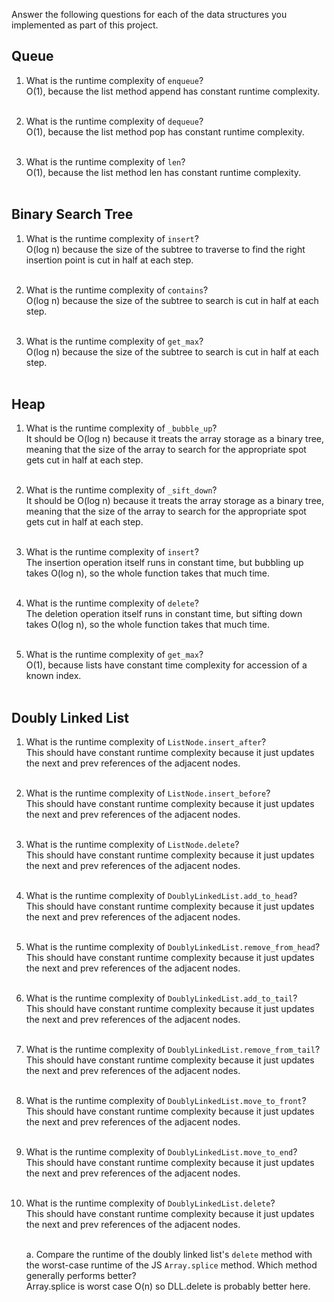 Answer the following questions for each of the data structures you implemented as part of this project.

## Queue

1. What is the runtime complexity of `enqueue`?<br/>
   O(1), because the list method append has constant runtime complexity.<br/><br/>

2. What is the runtime complexity of `dequeue`?<br/>
   O(1), because the list method pop has constant runtime complexity.<br/><br/>

3. What is the runtime complexity of `len`?<br/>
   O(1), because the list method len has constant runtime complexity.<br/><br/>

## Binary Search Tree

1. What is the runtime complexity of `insert`?<br/>
   O(log n) because the size of the subtree to traverse to find the right insertion point is cut in half at each step.<br/><br/>

2. What is the runtime complexity of `contains`?<br/>
   O(log n) because the size of the subtree to search is cut in half at each step.<br/><br/>

3. What is the runtime complexity of `get_max`?<br/>
   O(log n) because the size of the subtree to search is cut in half at each step.<br/><br/>

## Heap

1. What is the runtime complexity of `_bubble_up`?<br/>
   It should be O(log n) because it treats the array storage as a binary tree, meaning that the size of the array to search for the appropriate spot gets cut in half at each step. <br/><br/>

2. What is the runtime complexity of `_sift_down`?<br/>
   It should be O(log n) because it treats the array storage as a binary tree, meaning that the size of the array to search for the appropriate spot gets cut in half at each step. <br/><br/>

3. What is the runtime complexity of `insert`?<br/>
   The insertion operation itself runs in constant time, but bubbling up takes O(log n), so the whole function takes that much time.<br/><br/>

4. What is the runtime complexity of `delete`?<br/>
   The deletion operation itself runs in constant time, but sifting down takes O(log n), so the whole function takes that much time.<br/><br/>

5. What is the runtime complexity of `get_max`?<br/>
   O(1), because lists have constant time complexity for accession of a known index.<br/><br/>

## Doubly Linked List

1.  What is the runtime complexity of `ListNode.insert_after`?<br/>
    This should have constant runtime complexity because it just updates the next and prev references of the adjacent nodes.
    <br/><br/>

2.  What is the runtime complexity of `ListNode.insert_before`?<br/>
    This should have constant runtime complexity because it just updates the next and prev references of the adjacent nodes.
    <br/><br/>

3.  What is the runtime complexity of `ListNode.delete`?<br/>
    This should have constant runtime complexity because it just updates the next and prev references of the adjacent nodes.
    <br/><br/>

4.  What is the runtime complexity of `DoublyLinkedList.add_to_head`?<br/>
    This should have constant runtime complexity because it just updates the next and prev references of the adjacent nodes.
    <br/><br/>

5.  What is the runtime complexity of `DoublyLinkedList.remove_from_head`?<br/>
    This should have constant runtime complexity because it just updates the next and prev references of the adjacent nodes.
    <br/><br/>

6.  What is the runtime complexity of `DoublyLinkedList.add_to_tail`?<br/>
    This should have constant runtime complexity because it just updates the next and prev references of the adjacent nodes.
    <br/><br/>

7.  What is the runtime complexity of `DoublyLinkedList.remove_from_tail`?<br/>
    This should have constant runtime complexity because it just updates the next and prev references of the adjacent nodes.
    <br/><br/>

8.  What is the runtime complexity of `DoublyLinkedList.move_to_front`?<br/>
    This should have constant runtime complexity because it just updates the next and prev references of the adjacent nodes.
    <br/><br/>

9.  What is the runtime complexity of `DoublyLinkedList.move_to_end`?<br/>
    This should have constant runtime complexity because it just updates the next and prev references of the adjacent nodes.
    <br/><br/>

10. What is the runtime complexity of `DoublyLinkedList.delete`?<br/>
    This should have constant runtime complexity because it just updates the next and prev references of the adjacent nodes.
    <br/><br/>

    a. Compare the runtime of the doubly linked list's `delete` method with the worst-case runtime of the JS `Array.splice` method. Which method generally performs better? <br/>
    Array.splice is worst case O(n) so DLL.delete is probably better here.
